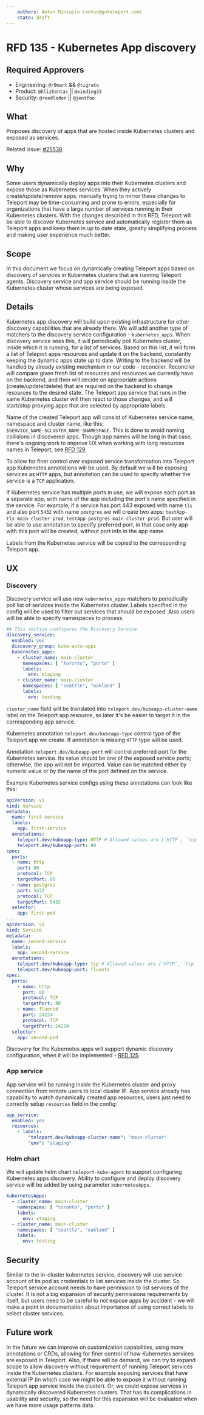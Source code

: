 ```yaml
---
    authors: Anton Miniailo (anton@goteleport.com)
    state: draft
---
```


# RFD 135 - Kubernetes App discovery

## Required Approvers

- Engineering: `@r0mant` && `@tigrato`
- Product: `@klizhentas` || `@xinding33`
- Security: `@reedloden` || `@jentfoo`

## What

Proposes discovery of apps that are hosted inside Kubernetes clusters and exposed as services.

Related issue: [#25538](https://github.com/gravitational/teleport/issues/25538)

## Why

Some users dynamically deploy apps into their Kubernetes clusters and expose those as Kubernetes services. When they actively
create/update/remove apps, manually trying to mirror these changes to Teleport may be time-consuming and prone to
errors, especially for organizations that have a large number of services running in their Kubernetes clusters.
With the changes described in this RFD, Teleport will be able to discover Kubernetes service and automatically register them as
Teleport apps and keep them in up to date state, greatly simplifying process and making user experience much better.

## Scope

In this document we focus on dynamically creating Teleport apps based on discovery of services in Kubernetes clusters that are running
Teleport agents. Discovery service and app service should be running inside the Kubernetes cluster whose services are being exposed.

## Details

Kubernetes app discovery will build upon existing infrastructure for other discovery capabilities that are already there. We will add another
type of matchers to the discovery service configuration - `kubernetes_apps`. When discovery service sees this, it will periodically
poll Kubernetes cluster, inside which it is running, for a list of services. Based on this list, it will form a list of Teleport apps resources
and update it on the backend, constantly keeping the dynamic apps state up to date. Writing to the backend will be handled
by already existing mechanism in our code - reconciler. Reconciler will compare given fresh list of resources and resources we currently have
on the backend, and then will decide on appropriate actions (create/update/delete) that are required on
the backend to change resources to the desired state.
The Teleport app service that runs in the same Kubernetes cluster will then react to those changes, and will start/stop proxying
apps that are selected by appropriate labels.

Name of the created Teleport app will consist of Kubernetes service name, namespace and cluster name, like this:
`$SERVICE_NAME-$CLUSTER_NAME-$NAMESPACE`. This is done to avoid naming collisions in discovered apps. Though app names
will be long in that case, there's ongoing work to improve UX when working with long resources names in Teleport, see [RFD 129](https://github.com/gravitational/teleport/pull/27258).

To allow for finer control over exposed service transformation into Teleport app Kubernetes annotations will be used.
By default we will be exposing services as `HTTP` apps, but annotation can be used to specify whether the service is a `TCP` application.

If Kubernetes service has multiple ports in use, we will expose each port as a separate app, with name of the app including the port's name
specified in the service. For example, if a service has port 443 exposed with name `tls` and also port `5432` with name `postgres`
we will create two apps: `testApp-tls-main-cluster-prod`, `testApp-postgres-main-cluster-prod`. But user will be able to use annotation to specify
preferred port, in that case only app with this port will be created, without port info in the app name.

Labels from the Kubernetes service will be copied to the corresponding Teleport app.

## UX

### Discovery

Discovery service will use new `kubernetes_apps` matchers to periodically poll list of services inside the Kubernetes cluster.
Labels specified in the config will be used to filter out services that should be exposed. Also users will be able to
specify namespaces to process.

```yaml
## This section configures the Discovery Service
discovery_service:
  enabled: yes
  discovery_group: kube-auto-apps
  kubernetes_apps:
    - cluster_name: main-cluster
      namespaces: [ "toronto", "porto" ]
      labels:
        env: staging
    - cluster_name: main-cluster
      namespaces: [ "seattle", "oakland" ]
      labels:
        env: testing
```

`cluster_name` field will be translated into `teleport.dev/kubeapp-cluster-name` label on the Teleport app resource, so
later it's be easier to target it in the corresponding app service.

Kubernetes annotation `teleport.dev/kubeapp-type` control type of the Teleport app we create. If annotation is missing
`HTTP` type will be used.

Annotation `teleport.dev/kubeapp-port` will control preferred port for the Kubernetes service. Its value should be one of the
exposed service ports; otherwise, the app will not be imported. Value can be matched either by numeric value or by the name of
the port defined on the service.

Example Kubernetes service configs using these annotations can look like this:
```yaml
apiVersion: v1
kind: Service
metadata:
  name: first-service
  labels:
    app: first-service
  annotations:
    teleport.dev/kubeapp-type: HTTP # Allowed values are [`HTTP`, `tcp`]
    teleport.dev/kubeapp-port: 80
spec:
  ports:
  - name: http
    port: 80
    protocol: TCP
    targetPort: 80
  - name: postgres
    port: 5432
    protocol: TCP
    targetPort: 5432
  selector:
    app: first-pod
---
apiVersion: v1
kind: Service
metadata:
  name: second-service
  labels:
    app: second-service
  annotations:
    teleport.dev/kubeapp-type: tcp # Allowed values are [`HTTP`, `tcp`]
    teleport.dev/kubeapp-port: fluentd
spec:
  ports:
    - name: http
      port: 80
      protocol: TCP
      targetPort: 80
    - name: fluentd
      port: 24224
      protocol: TCP
      targetPort: 24224
  selector:
    app: second-pod
```

Discovery for the Kubernetes apps will support dynamic discovery configuration, when it will be implemented - [RFD 125](https://github.com/gravitational/teleport/blob/master/rfd/0125-dynamic-auto-discovery-config.md).

### App service

App service will be running inside the Kubernetes cluster and proxy connection from remote users to local cluster IP. App service
already has capability to watch dynamically created app resources, users just need to correctly setup
`resources` field in the config:

```yaml
app_service:
  enabled: yes
  resources:
    - labels:
        "teleport.dev/kubeapp-cluster-name": "main-cluster"
        "env": "staging"
```

### Helm chart

We will update helm chart `teleport-kube-agent` to support configuring Kubernetes apps discovery. Ability to configure
and deploy discovery service will be added by using parameter `kubernetesApps`.

```yaml
kubernetesApps:
  - cluster_name: main-cluster
    namespaces: [ "toronto", "porto" ]
    labels:
      env: staging
  - cluster_name: main-cluster
    namespaces: [ "seattle", "oakland" ]
    labels:
      env: testing
```

## Security

Similar to the in-cluster kubernetes service, discovery will use service account of its pod as credentials to list services inside the cluster.
So Teleport service account needs to have permission to list services of the cluster. It is not a big expansion of security
permissions requirements by itself, but users need to be careful to not expose apps by accident - we will make a point in documentation
about importance of using correct labels to select cluster services.

## Future work

In the future we can improve on customization capabilities, using more annotations or CRDs, allowing for finer control of
how Kubernetes services are exposed in Teleport.
Also, if there will be demand, we can try to expand scope to allow discovery without requirement of running Teleport services
inside the Kubernetes clusters. For example exposing services that have external IP (in which case we
might be able to expose it without running Teleport app service inside the cluster). Or, we could expose services in dynamically discovered Kubernetes clusters.
That has its complications in usability and security, so the need for this expansion will be
evaluated when we have more usage patterns data.